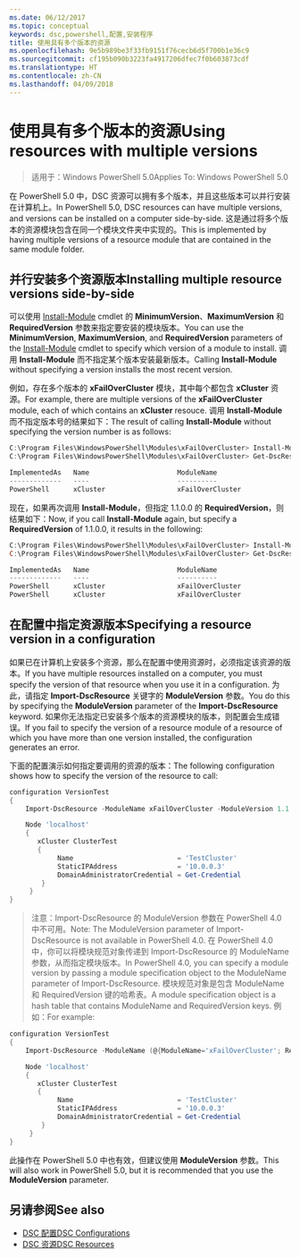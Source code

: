 ```yaml
---
ms.date: 06/12/2017
ms.topic: conceptual
keywords: dsc,powershell,配置,安装程序
title: 使用具有多个版本的资源
ms.openlocfilehash: 9e5b989be3f33fb9151f76cecb6d5f700b1e36c9
ms.sourcegitcommit: cf195b090b3223fa4917206dfec7f0b603873cdf
ms.translationtype: HT
ms.contentlocale: zh-CN
ms.lasthandoff: 04/09/2018
---
```

# <a name="using-resources-with-multiple-versions"></a><span data-ttu-id="5f7fd-103">使用具有多个版本的资源</span><span class="sxs-lookup"><span data-stu-id="5f7fd-103">Using resources with multiple versions</span></span>

> <span data-ttu-id="5f7fd-104">适用于：Windows PowerShell 5.0</span><span class="sxs-lookup"><span data-stu-id="5f7fd-104">Applies To: Windows PowerShell 5.0</span></span>

<span data-ttu-id="5f7fd-105">在 PowerShell 5.0 中，DSC 资源可以拥有多个版本，并且这些版本可以并行安装在计算机上。</span><span class="sxs-lookup"><span data-stu-id="5f7fd-105">In PowerShell 5.0, DSC resources can have multiple versions, and versions can be installed on a computer side-by-side.</span></span> <span data-ttu-id="5f7fd-106">这是通过将多个版本的资源模块包含在同一个模块文件夹中实现的。</span><span class="sxs-lookup"><span data-stu-id="5f7fd-106">This is implemented by having multiple versions of a resource module that are contained in the same module folder.</span></span>

## <a name="installing-multiple-resource-versions-side-by-side"></a><span data-ttu-id="5f7fd-107">并行安装多个资源版本</span><span class="sxs-lookup"><span data-stu-id="5f7fd-107">Installing multiple resource versions side-by-side</span></span>

<span data-ttu-id="5f7fd-108">可以使用 [Install-Module](https://technet.microsoft.com/library/dn807162.aspx) cmdlet 的 **MinimumVersion**、**MaximumVersion** 和 **RequiredVersion** 参数来指定要安装的模块版本。</span><span class="sxs-lookup"><span data-stu-id="5f7fd-108">You can use the **MinimumVersion**, **MaximumVersion**, and **RequiredVersion** parameters of the [Install-Module](https://technet.microsoft.com/library/dn807162.aspx) cmdlet to specify which version of a module to install.</span></span> <span data-ttu-id="5f7fd-109">调用 **Install-Module** 而不指定某个版本安装最新版本。</span><span class="sxs-lookup"><span data-stu-id="5f7fd-109">Calling **Install-Module** without specifying a version installs the most recent version.</span></span>

<span data-ttu-id="5f7fd-110">例如，存在多个版本的 **xFailOverCluster** 模块，其中每个都包含 **xCluster** 资源。</span><span class="sxs-lookup"><span data-stu-id="5f7fd-110">For example, there are multiple versions of the **xFailOverCluster** module, each of which contains an **xCluster** resouce.</span></span> <span data-ttu-id="5f7fd-111">调用 **Install-Module** 而不指定版本号的结果如下：</span><span class="sxs-lookup"><span data-stu-id="5f7fd-111">The result of calling **Install-Module** without specifying the version number is as follows:</span></span>

```powershell
C:\Program Files\WindowsPowerShell\Modules\xFailOverCluster> Install-Module xFailOverCluster
C:\Program Files\WindowsPowerShell\Modules\xFailOverCluster> Get-DscResource xCluster

ImplementedAs   Name                      ModuleName                     Version    Properties
-------------   ----                      ----------                     -------    ----------
PowerShell      xCluster                  xFailOverCluster               1.2.0.0    {DomainAdministratorCredential, ...
```

<span data-ttu-id="5f7fd-112">现在，如果再次调用 **Install-Module**，但指定 1.1.0.0 的 **RequiredVersion**，则结果如下：</span><span class="sxs-lookup"><span data-stu-id="5f7fd-112">Now, if you call **Install-Module** again, but specify a **RequiredVersion** of 1.1.0.0, it results in the following:</span></span>

```powershell
C:\Program Files\WindowsPowerShell\Modules\xFailOverCluster> Install-Module xFailOverCluster -RequiredVersion 1.1
C:\Program Files\WindowsPowerShell\Modules\xFailOverCluster> Get-DscResource xCluster

ImplementedAs   Name                      ModuleName                     Version    Properties
-------------   ----                      ----------                     -------    ----------
PowerShell      xCluster                  xFailOverCluster               1.1        {DomainAdministratorCredential, Name, ...
PowerShell      xCluster                  xFailOverCluster               1.2.0.0    {DomainAdministratorCredential, Name, ...
```

## <a name="specifying-a-resource-version-in-a-configuration"></a><span data-ttu-id="5f7fd-113">在配置中指定资源版本</span><span class="sxs-lookup"><span data-stu-id="5f7fd-113">Specifying a resource version in a configuration</span></span>

<span data-ttu-id="5f7fd-114">如果已在计算机上安装多个资源，那么在配置中使用资源时，必须指定该资源的版本。</span><span class="sxs-lookup"><span data-stu-id="5f7fd-114">If you have multiple resources installed on a computer, you must specify the version of that resource when you use it in a configuration.</span></span> <span data-ttu-id="5f7fd-115">为此，请指定 **Import-DscResource** 关键字的 **ModuleVersion** 参数。</span><span class="sxs-lookup"><span data-stu-id="5f7fd-115">You do this by specifying the **ModuleVersion** parameter of the **Import-DscResource** keyword.</span></span> <span data-ttu-id="5f7fd-116">如果你无法指定已安装多个版本的资源模块的版本，则配置会生成错误。</span><span class="sxs-lookup"><span data-stu-id="5f7fd-116">If you fail to specify the version of a resource module of a resource of which you have more than one version installed, the configuration generates an error.</span></span>

<span data-ttu-id="5f7fd-117">下面的配置演示如何指定要调用的资源的版本：</span><span class="sxs-lookup"><span data-stu-id="5f7fd-117">The following configuration shows how to specify the version of the resource to call:</span></span>

```powershell
configuration VersionTest
{
    Import-DscResource -ModuleName xFailOverCluster -ModuleVersion 1.1

    Node 'localhost'
    {
       xCluster ClusterTest
       {
            Name                          = 'TestCluster'
            StaticIPAddress               = '10.0.0.3'
            DomainAdministratorCredential = Get-Credential
        }
     }
}
```

><span data-ttu-id="5f7fd-118">注意：Import-DscResource 的 ModuleVersion 参数在 PowerShell 4.0 中不可用。</span><span class="sxs-lookup"><span data-stu-id="5f7fd-118">Note: The ModuleVersion parameter of Import-DscResource is not available in PowerShell 4.0.</span></span> <span data-ttu-id="5f7fd-119">在 PowerShell 4.0 中，你可以将模块规范对象传递到 Import-DscResource 的 ModuleName 参数，从而指定模块版本。</span><span class="sxs-lookup"><span data-stu-id="5f7fd-119">In PowerShell 4.0, you can specify a module version by passing a module specification object to the ModuleName parameter of Import-DscResource.</span></span> <span data-ttu-id="5f7fd-120">模块规范对象是包含 ModuleName 和 RequiredVersion 键的哈希表。</span><span class="sxs-lookup"><span data-stu-id="5f7fd-120">A module specification object is a hash table that contains ModuleName and RequiredVersion  keys.</span></span> <span data-ttu-id="5f7fd-121">例如：</span><span class="sxs-lookup"><span data-stu-id="5f7fd-121">For example:</span></span>

```powershell
configuration VersionTest
{
    Import-DscResource -ModuleName (@{ModuleName='xFailOverCluster'; RequiredVersion='1.1'} )

    Node 'localhost'
    {
       xCluster ClusterTest
       {
            Name                          = 'TestCluster'
            StaticIPAddress               = '10.0.0.3'
            DomainAdministratorCredential = Get-Credential
        }
     }
}
```

<span data-ttu-id="5f7fd-122">此操作在 PowerShell 5.0 中也有效，但建议使用 **ModuleVersion** 参数。</span><span class="sxs-lookup"><span data-stu-id="5f7fd-122">This will also work in PowerShell 5.0, but it is recommended that you use the **ModuleVersion** parameter.</span></span>

## <a name="see-also"></a><span data-ttu-id="5f7fd-123">另请参阅</span><span class="sxs-lookup"><span data-stu-id="5f7fd-123">See also</span></span>
* [<span data-ttu-id="5f7fd-124">DSC 配置</span><span class="sxs-lookup"><span data-stu-id="5f7fd-124">DSC Configurations</span></span>](configurations.md)
* [<span data-ttu-id="5f7fd-125">DSC 资源</span><span class="sxs-lookup"><span data-stu-id="5f7fd-125">DSC Resources</span></span>](resources.md)